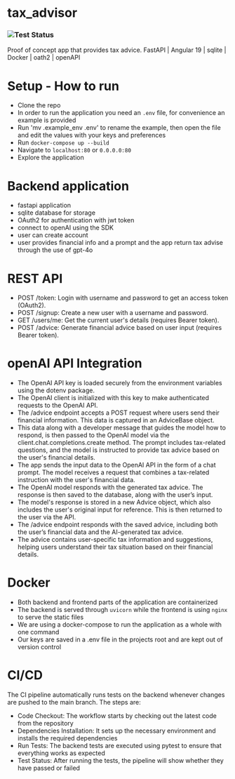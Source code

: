 # tax_advisor
### ![Test Status](https://img.shields.io/github/workflow/status/myusername/myrepo/backend-ci.yml?label=tests&logo=github&style=flat-square)
Proof of concept app that provides tax advice. FastAPI | Angular 19 | sqlite | Docker | oath2 | openAPI

# Setup - How to run
- Clone the repo
- In order to run the application you need an `.env` file, for convenience an example is provided
- Run 'mv .example_env .env' to rename the example, then open the file and edit the values with your keys and preferences
- Run `docker-compose up --build`
- Navigate to `localhost:80` or `0.0.0.0:80`
- Explore the application

# Backend application
- fastapi application
- sqlite database for storage
- OAuth2 for authentication with jwt token
- connect to openAI using the SDK
- user can create account
- user provides financial info and a prompt and the app return tax advise through the use of gpt-4o

# REST API
- POST /token: Login with username and password to get an access token (OAuth2).
- POST /signup: Create a new user with a username and password.
- GET /users/me: Get the current user's details (requires Bearer token).
- POST /advice: Generate financial advice based on user input (requires Bearer token).

# openAI API Integration
- The OpenAI API key is loaded securely from the environment variables using the dotenv package.
- The OpenAI client is initialized with this key to make authenticated requests to the OpenAI API.
- The /advice endpoint accepts a POST request where users send their financial information. This data is captured in an AdviceBase object.
- This data along with a developer message that guides the model how to respond, is then passed to the OpenAI model via the client.chat.completions.create method. The prompt includes tax-related questions, and the model is instructed to provide tax advice based on the user's financial details.
- The app sends the input data to the OpenAI API in the form of a chat prompt. The model receives a request that combines a tax-related instruction with the user's financial data.
- The OpenAI model responds with the generated tax advice. The response is then saved to the database, along with the user’s input.
- The model's response is stored in a new Advice object, which also includes the user's original input for reference. This is then returned to the user via the API.
- The /advice endpoint responds with the saved advice, including both the user’s financial data and the AI-generated tax advice.
- The advice contains user-specific tax information and suggestions, helping users understand their tax situation based on their financial details.

# Docker
- Both backend and frontend parts of the application are containerized
- The backend is served through `uvicorn` while the frontend is using `nginx` to serve the static files
- We are using a docker-compose to run the application as a whole with one command
- Our keys are saved in a .env file in the projects root and are kept out of version control

# CI/CD
The CI pipeline automatically runs tests on the backend whenever changes are pushed to the main branch. The steps are:
- Code Checkout: The workflow starts by checking out the latest code from the repository
- Dependencies Installation: It sets up the necessary environment and installs the required dependencies
- Run Tests: The backend tests are executed using pytest to ensure that everything works as expected
- Test Status: After running the tests, the pipeline will show whether they have passed or failed
